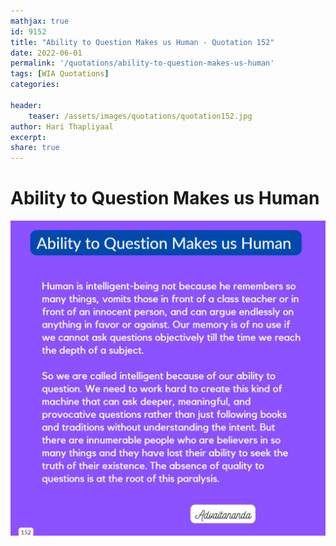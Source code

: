 ```yaml
---
mathjax: true
id: 9152
title: "Ability to Question Makes us Human - Quotation 152"
date: 2022-06-01
permalink: '/quotations/ability-to-question-makes-us-human'
tags: [WIA Quotations] 
categories: 

header:
    teaser: /assets/images/quotations/quotation152.jpg
author: Hari Thapliyaal 
excerpt:
share: true 
---
```


# Ability to Question Makes us Human

![Ability to Question Makes us Human](/assets/images/quotations/quotation152.jpg)

